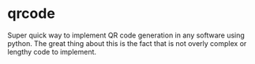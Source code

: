 # qrcode
Super quick way to implement QR code generation in any software using python. The great thing about this is the fact that is not overly complex or lengthy code to implement.
